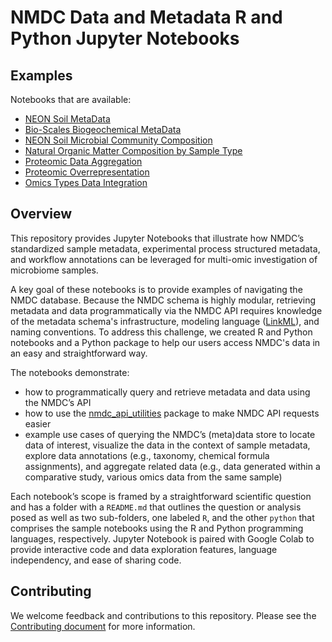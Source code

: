 # NMDC Data and Metadata R and Python Jupyter Notebooks

## Examples
Notebooks that are available:

- [NEON Soil MetaData](https://github.com/microbiomedata/nmdc_notebooks/tree/main/NEON_soil_metadata)
- [Bio-Scales Biogeochemical MetaData](https://github.com/microbiomedata/nmdc_notebooks/tree/main/bioscales_biogeochemical_metadata)
- [NEON Soil Microbial Community Composition](https://github.com/microbiomedata/nmdc_notebooks/tree/main/taxonomic_dist_by_soil_layer)
- [Natural Organic Matter Composition by Sample Type](https://github.com/microbiomedata/nmdc_notebooks/tree/main/NOM_visualizations)
- [Proteomic Data Aggregation](https://github.com/microbiomedata/nmdc_notebooks/tree/main/proteomic_aggregation)
- [Proteomic Overrepresentation](https://github.com/microbiomedata/nmdc_notebooks/tree/main/over_representation)
- [Omics Types Data Integration](https://github.com/microbiomedata/nmdc_notebooks/tree/main/omics_types_integration)


## Overview 

This repository provides Jupyter Notebooks that illustrate how NMDC’s standardized sample metadata, experimental process structured metadata, and workflow annotations can be leveraged for multi-omic investigation of microbiome samples.

A key goal of these notebooks is to provide examples of navigating the NMDC database. Because the NMDC schema is highly modular, retrieving metadata and data programmatically via the NMDC API requires knowledge of the metadata schema's infrastructure, modeling language ([LinkML](https://linkml.io/)), and naming conventions. To address this challenge, we created R and Python notebooks and a Python package to help our users access NMDC's data in an easy and straightforward way. 

The notebooks demonstrate:
- how to programmatically query and retrieve metadata and data using the NMDC’s API
- how to use the [nmdc_api_utilities](https://github.com/microbiomedata/nmdc_api_utilities) package to make NMDC API requests easier
- example use cases of querying the NMDC’s (meta)data store to locate data of interest, visualize the data in the context of sample metadata, explore data annotations (e.g., taxonomy, chemical formula assignments), and aggregate related data (e.g., data generated within a comparative study, various omics data from the same sample)

Each notebook’s scope is framed by a straightforward scientific question and has a folder with a `README.md` that outlines the question or analysis posed as well as two sub-folders, one labeled `R`, and the other `python` that comprises the sample notebooks using the R and Python programming languages, respectively. Jupyter Notebook is paired with Google Colab to provide interactive code and data exploration features, language independency, and ease of sharing code. 

## Contributing

We welcome feedback and contributions to this repository. Please see the [Contributing document](.github/CONTRIBUTING.md) for more information.



